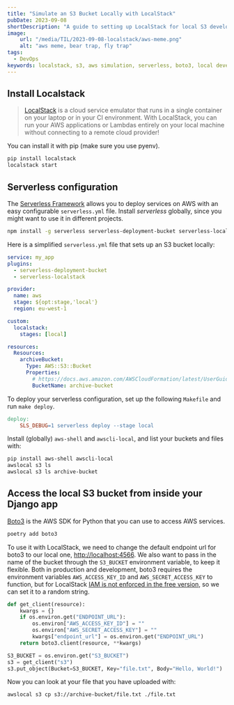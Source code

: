 ```yaml
---
title: "Simulate an S3 Bucket Locally with LocalStack"
pubDate: 2023-09-08
shortDescription: "A guide to setting up LocalStack for local S3 development, including serverless configuration and Django integration"
image:
    url: "/media/TIL/2023-09-08-localstack/aws-meme.png"
    alt: "aws meme, bear trap, fly trap"
tags:
  - DevOps
keywords: localstack, s3, aws simulation, serverless, boto3, local development
---
```



## Install Localstack

> [LocalStack](https://docs.localstack.cloud/getting-started/) is a cloud service emulator that runs in a single container on your laptop or in your CI environment. With LocalStack, you can run your AWS applications or Lambdas entirely on your local machine without connecting to a remote cloud provider!

You can install it with pip (make sure you use pyenv).

```bash
pip install localstack
localstack start
```

## Serverless configuration

The [Serverless Framework](https://www.serverless.com/framework/docs/getting-started) allows you to deploy services on AWS with an easy configurable `serverless.yml` file.
Install *serverless* globally, since you might want to use it in different projects.

```bash
npm install -g serverless serverless-deployment-bucket serverless-localstack
```

Here is a simplified `serverless.yml` file that sets up an S3 bucket locally:

```yaml
service: my_app
plugins:
  - serverless-deployment-bucket
  - serverless-localstack

provider:
  name: aws
  stage: ${opt:stage,'local'}
  region: eu-west-1

custom:
  localstack:
    stages: [local]

resources:
  Resources:
    archiveBucket:
      Type: AWS::S3::Bucket
      Properties:
        # https://docs.aws.amazon.com/AWSCloudFormation/latest/UserGuide/aws-properties-s3-bucket.html
        BucketName: archive-bucket

```

To deploy your serverless configuration, set up the following `Makefile` and run `make deploy`.

```makefile
deploy:
	SLS_DEBUG=1 serverless deploy --stage local
```

Install (globally) `aws-shell` and `awscli-local`, and list your buckets and files with:

```bash
pip install aws-shell awscli-local
awslocal s3 ls
awslocal s3 ls archive-bucket
```

## Access the local S3 bucket from inside your Django app

[Boto3](https://boto3.amazonaws.com/v1/documentation/api/latest/index.html) is the AWS SDK for Python that you can use to access AWS services.

```bash
poetry add boto3
```

To use it with LocalStack, we need to change the default endpoint url for boto3 to our local one, [http://localhost:4566](http://localhost:4566).
We also want to pass in the name of the bucket through the `S3_BUCKET` environment variable, to keep it flexible.
Both in production and development, boto3 requires the environment variables `AWS_ACCESS_KEY_ID` and `AWS_SECRET_ACCESS_KEY` to function,
but for LocalStack [IAM is not enforced in the free version](https://docs.localstack.cloud/user-guide/aws/iam/#enforcing-iam-policies), so we can set it to a random string.

```python
def get_client(resource):
    kwargs = {}
    if os.environ.get("ENDPOINT_URL"):
        os.environ["AWS_ACCESS_KEY_ID"] = ""
        os.environ["AWS_SECRET_ACCESS_KEY"] = ""
        kwargs["endpoint_url"] = os.environ.get("ENDPOINT_URL")
    return boto3.client(resource, **kwargs)

S3_BUCKET = os.environ.get("S3_BUCKET")
s3 = get_client("s3")
s3.put_object(Bucket=S3_BUCKET, Key="file.txt", Body="Hello, World!")
```

Now you can look at your file that you have uploaded with:

```bash
awslocal s3 cp s3://archive-bucket/file.txt ./file.txt
```
